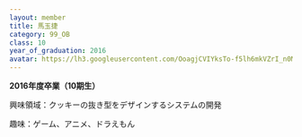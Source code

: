 ```yaml
---
layout: member
title: 馬玉捷
category: 99_OB
class: 10
year_of_graduation: 2016
avatar: https://lh3.googleusercontent.com/OoagjCVIYksTo-f5lh6mkVZrI_n0Mf_mPAFUYnnCqxURSv-RwjyI66dkRtVJNXRdvMUsC8PmsXu1tjI5cbWLgBYTRACbEsJxpxZOiMMh2yhfPsgdtmpKvc5a2DViyrq2sVvxPDmf5zTdaHI9icnQ581NzZdbtD6e3sVhQt1vtGnEu2XDnKPyCjzi_ouPVu6LVuWy2c323HagkPMVyXdn5V3keC_aQWWV2_rG9NoLyHcC_AqXxDh7pkwzifHpTOWzTSATfhgdrcPtYu6Pn_wT_zRiFwrydBwSsJ1EpOHhQZ8M7M3k66IlNAA74uNJ87PYqps5-W0PeIxYH5TJCCDRKes9voV373rqypCp6nOnVNTa-u2C6M7Us4rRX2Z-GA30Mxly0g4G_p5KCmW0EfKv1iFkbNnaJjvPu29T1T5ymXaM3lTbsiKv5ESUJRQjN03PVHpE9s23TUriGzKJZySASiZCcX0NbFOmbERAPFZNPajRrOJHiRMp7nnX-yB9VJQ_qqLbjdMyTkbyr3b7g5gxQn8oPLie55yLIDUJ1sNExX_FHReqs06z3M_4ganeuXk54i_HndIKbqUaJFlxqOF4UqocqErD-sBdaywDKYKyz91V5rK9pqV0k3apnOrBba7S1R6IJ-zOJkXraivJbI-jBHD8E5kMAM8yBgYo=p-s300
---
```

**2016年度卒業（10期生）**

興味領域：クッキーの抜き型をデザインするシステムの開発



趣味：ゲーム、アニメ、ドラえもん

